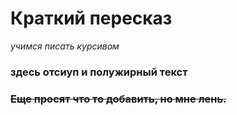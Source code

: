 # Краткий пересказ
*учимся писать курсивом*
### **здесь отсиуп и полужирный текст**
### ~~Еще просят что то добавить, но мне лень.~~